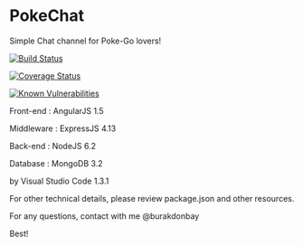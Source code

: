 ﻿# PokeChat

Simple Chat channel for Poke-Go lovers!

[![Build Status](https://travis-ci.org/sourvil/PokeChat.svg?branch=master)](https://travis-ci.org/sourvil/PokeChat)

[![Coverage Status](https://coveralls.io/repos/github/sourvil/PokeChat/badge.svg?branch=master)](https://coveralls.io/github/sourvil/PokeChat?branch=master)

[![Known Vulnerabilities](https://snyk.io/test/npm/sourvil/pokechat/badge.svg)](https://snyk.io/test/npm/sourvil/pokechat)

Front-end   : AngularJS 1.5

Middleware  : ExpressJS 4.13

Back-end    : NodeJS 6.2

Database    : MongoDB 3.2

by Visual Studio Code 1.3.1


For other technical details, please review package.json and other resources.

For any questions, contact with me @burakdonbay


Best!
